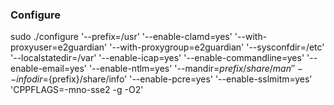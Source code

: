 ### Configure
 sudo ./configure '--prefix=/usr' '--enable-clamd=yes' '--with-proxyuser=e2guardian' '--with-proxygroup=e2guardian' '--sysconfdir=/etc' '--localstatedir=/var' '--enable-icap=yes' '--enable-commandline=yes' '--enable-email=yes' '--enable-ntlm=yes' '--mandir=${prefix}/share/man' '--infodir=${prefix}/share/info' '--enable-pcre=yes' '--enable-sslmitm=yes' 'CPPFLAGS=-mno-sse2 -g -O2'

